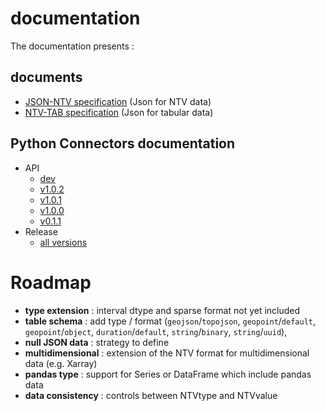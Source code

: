 # documentation

The documentation presents :

## documents

- [JSON-NTV specification](https://loco-philippe.github.io/ES/JSON%20semantic%20format%20(JSON-NTV).htm) (Json for NTV data)
- [NTV-TAB specification](https://loco-philippe.github.io/ES/NTV%20tabular%20format%20(NTV-TAB).htm) (Json for tabular data)

## Python Connectors documentation

- API
  - [dev](https://loco-philippe.github.io/ntv-pandas/ntv_pandas.html)
  - [v1.0.2](https://loco-philippe.github.io/ntv-pandas/v1.0.2/ntv_pandas.html)
  - [v1.0.1](https://loco-philippe.github.io/ntv-pandas/v1.0.1/ntv_pandas.html)
  - [v1.0.0](https://loco-philippe.github.io/ntv-pandas/v1.0.0/ntv_pandas.html)
  - [v0.1.1](https://loco-philippe.github.io/ntv-pandas/v0.1.1/ntv_pandas.html)
- Release
  - [all versions](https://github.com/loco-philippe/ntv-pandas/tree/main/docs/release.rst)

# Roadmap

- **type extension** : interval dtype and sparse format not yet included
- **table schema** : add type / format (`geojson`/`topojson`, `geopoint`/`default`, `geopoint`/`object`, `duration`/`default`, `string`/`binary`, `string`/`uuid`),
- **null JSON data** : strategy to define
- **multidimensional** : extension of the NTV format for multidimensional data (e.g. Xarray)
- **pandas type** : support for Series or DataFrame which include pandas data
- **data consistency** : controls between NTVtype and NTVvalue

